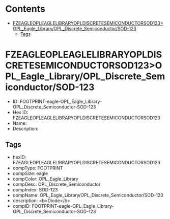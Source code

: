 



Contents
========

* [FZEAGLEOPLEAGLELIBRARYOPLDISCRETESEMICONDUCTORSOD123>OPL_Eagle_Library/OPL_Discrete_Semiconductor/SOD-123](#fzeagleopleaglelibraryopldiscretesemiconductorsod123opl_eagle_libraryopl_discrete_semiconductorsod-123)
	* [Tags](#tags)

# FZEAGLEOPLEAGLELIBRARYOPLDISCRETESEMICONDUCTORSOD123>OPL_Eagle_Library/OPL_Discrete_Semiconductor/SOD-123

- ID: FOOTPRINT-eagle-OPL_Eagle_Library-OPL_Discrete_Semiconductor-SOD-123
- Hex ID: FZEAGLEOPLEAGLELIBRARYOPLDISCRETESEMICONDUCTORSOD123
- Name: 
- Description: 

## Tags

- hexID: FZEAGLEOPLEAGLELIBRARYOPLDISCRETESEMICONDUCTORSOD123
- oompType: FOOTPRINT
- oompSize: eagle
- oompColor: OPL_Eagle_Library
- oompDesc: OPL_Discrete_Semiconductor
- oompIndex: SOD-123
- oompName: OPL_Eagle_Library/OPL_Discrete_Semiconductor/SOD-123
- description: &lt;b&gt;Diode&lt;/b&gt;
- oompID: FOOTPRINT-eagle-OPL_Eagle_Library-OPL_Discrete_Semiconductor-SOD-123
